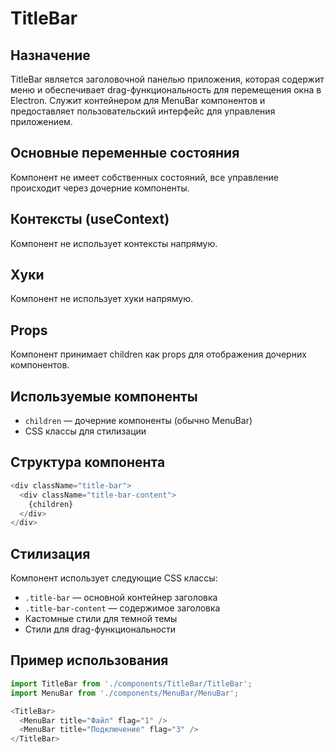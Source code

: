 # TitleBar

## Назначение
TitleBar является заголовочной панелью приложения, которая содержит меню и обеспечивает drag-функциональность для перемещения окна в Electron. Служит контейнером для MenuBar компонентов и предоставляет пользовательский интерфейс для управления приложением.

## Основные переменные состояния
Компонент не имеет собственных состояний, все управление происходит через дочерние компоненты.

## Контексты (useContext)
Компонент не использует контексты напрямую.

## Хуки
Компонент не использует хуки напрямую.

## Props
Компонент принимает children как props для отображения дочерних компонентов.

## Используемые компоненты
- `children` — дочерние компоненты (обычно MenuBar)
- CSS классы для стилизации

## Структура компонента
```javascript
<div className="title-bar">
  <div className="title-bar-content">
    {children}
  </div>
</div>
```

## Стилизация
Компонент использует следующие CSS классы:
- `.title-bar` — основной контейнер заголовка
- `.title-bar-content` — содержимое заголовка
- Кастомные стили для темной темы
- Стили для drag-функциональности

## Пример использования
```javascript
import TitleBar from './components/TitleBar/TitleBar';
import MenuBar from './components/MenuBar/MenuBar';

<TitleBar>
  <MenuBar title="Файл" flag="1" />
  <MenuBar title="Подключение" flag="3" />
</TitleBar>
```

